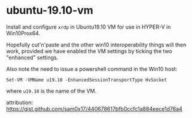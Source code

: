 # ubuntu-19.10-vm

Install and configure ```xrdp``` in Ubuntu19.10 VM for use in HYPER-V in Win10Prox64.

Hopefully cut'n'paste and the other win10 interoperability things will then work,
provided we have enabled the VM settings by ticking the two "enhanced" settings.

Also note the need to issue a powershell command in the Win10 host:

```Set-VM -VMName u19.10 -EnhancedSessionTransportType HvSocket```

where ```u19.10``` is the name of the VM.

attribution:
https://gist.github.com/sam0x17/440678617bfb0ccfc1a884eece1d76a4
